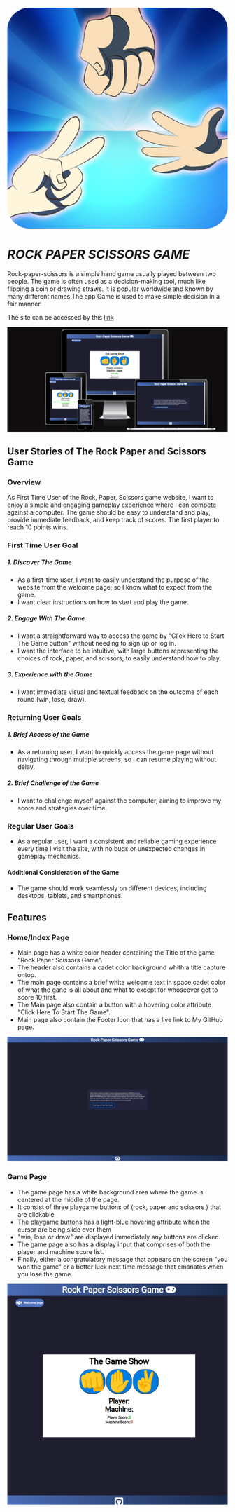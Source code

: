 ![Rock Paper Scissors Logo(favicon)](assets/image/favicon.png)

# *ROCK PAPER SCISSORS GAME*
Rock-paper-scissors is a simple hand game usually played between two people. The game is often used as a decision-making tool, much like flipping a coin or drawing straws. It is popular worldwide and known by many different names.The app Game is used to make simple decision in a fair manner.

The site can be accessed by this [link](https://ebuka-martins.github.io/Rock-Paper-Scissors-Game-/)

![front page](assets/image/front-page.png)

## User Stories of The Rock Paper and Scissors Game

### Overview
As First Time User of the Rock, Paper, Scissors game website, I want to enjoy a simple and engaging gameplay experience where I can compete against a computer. The game should be easy to understand and play, provide immediate feedback, and keep track of scores. The first player to reach 10 points wins.

### First Time User Goal

##### 1. Discover The Game
- As a first-time user, I want to easily understand the purpose of the website from the welcome page, so I know what to expect from the game.
- I want clear instructions on how to start and play the game.

##### 2. Engage With The Game
- I want a straightforward way to access the game by "Click Here to Start The Game button" without needing to sign up or log in.
- I want the interface to be intuitive, with large buttons representing the choices of rock, paper, and scissors, to easily understand how to play.

##### 3. Experience with the Game

- I want immediate visual and textual feedback on the outcome of each round (win, lose, draw).

### Returning User Goals

##### 1. Brief Access of the Game

- As a returning user, I want to quickly access the game page without navigating through multiple screens, so I can resume playing without delay.
##### 2. Brief Challenge of the Game
- I want to challenge myself against the computer, aiming to improve my score and strategies over time.

### Regular User Goals
- As a regular user, I want a consistent and reliable gaming experience every time I visit the site, with no bugs or unexpected changes in gameplay mechanics.

#### Additional Consideration of the Game
- The game should work seamlessly on different devices, including desktops, tablets, and smartphones.

## Features
### Home/Index Page
- Main page has a white color header containing the Title of the game "Rock Paper Scissors Game".
- The header also contains a cadet color background whith a title capture ontop. 
- The main page contains a brief white welcome text in space cadet color of what the gane is all about and what to except for whoseover get to score 10 first.
- The Main page also contain a button with a hovering color attribute "Click Here To Start The Game".   
 - Main page also contain the Footer Icon that has a live link to My GitHub page.

 ![Home Page](assets/image/home.png)

### Game Page 
- The game page has a white background area where the game is centered at the middle of the page.
- It consist of three playgame buttons of (rock, paper and scissors ) that are clickable
- The playgame buttons has a light-blue hovering attribute when the cursor are being slide over them
- "win, lose or draw" are displayed immediately any buttons are clicked.
- The game page also has a display input that comprises of both the player and machine score list.
- Finally, either a congratulatory message that appears on the screen "you won the game" or a better luck next time message that emanates when you lose the game.

![Game Page](assets/image/game.png)

